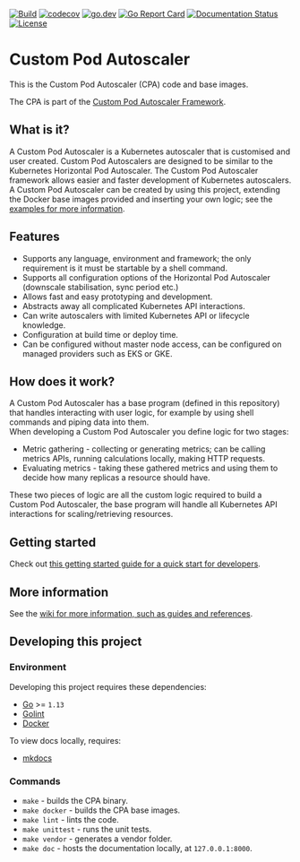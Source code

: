 [![Build](https://github.com/jthomperoo/custom-pod-autoscaler/workflows/main/badge.svg)](https://github.com/jthomperoo/custom-pod-autoscaler/actions)
[![codecov](https://codecov.io/gh/jthomperoo/custom-pod-autoscaler/branch/master/graph/badge.svg)](https://codecov.io/gh/jthomperoo/custom-pod-autoscaler)
[![go.dev](https://img.shields.io/badge/go.dev-reference-007d9c?logo=go&logoColor=white&style=flat)](https://pkg.go.dev/github.com/jthomperoo/custom-pod-autoscaler)
[![Go Report
Card](https://goreportcard.com/badge/github.com/jthomperoo/custom-pod-autoscaler)](https://goreportcard.com/report/github.com/jthomperoo/custom-pod-autoscaler)
[![Documentation
Status](https://readthedocs.org/projects/custom-pod-autoscaler/badge/?version=latest)](https://custom-pod-autoscaler.readthedocs.io/en/latest)
[![License](http://img.shields.io/:license-apache-blue.svg)](http://www.apache.org/licenses/LICENSE-2.0.html)
# Custom Pod Autoscaler

This is the Custom Pod Autoscaler (CPA) code and base images.  

The CPA is part of the [Custom Pod Autoscaler
Framework](https://custom-pod-autoscaler.readthedocs.io/en/latest).  

## What is it?

A Custom Pod Autoscaler is a Kubernetes autoscaler that is customised and user
created. Custom Pod Autoscalers are designed to be similar to the Kubernetes
Horizontal Pod Autoscaler. The Custom Pod Autoscaler framework allows easier and
faster development of Kubernetes autoscalers.  
A Custom Pod Autoscaler can be created by using this project, extending the
Docker base images provided and inserting your own logic; see the [examples for
more
information](https://github.com/jthomperoo/custom-pod-autoscaler/tree/master/example).

## Features

- Supports any language, environment and framework; the only requirement is it
  must be startable by a shell command.
- Supports all configuration options of the Horizontal Pod Autoscaler (downscale
  stabilisation, sync period etc.)
- Allows fast and easy prototyping and development.
- Abstracts away all complicated Kubernetes API interactions.
- Can write autoscalers with limited Kubernetes API or lifecycle knowledge.
- Configuration at build time or deploy time.
- Can be configured without master node access, can be configured on managed
  providers such as EKS or GKE.

## How does it work?
A Custom Pod Autoscaler has a base program (defined in this repository) that
handles interacting with user logic, for example by using shell commands and
piping data into them.  
When developing a Custom Pod Autoscaler you define logic for two stages:

* Metric gathering - collecting or generating metrics; can be calling metrics
  APIs, running calculations locally, making HTTP requests.
* Evaluating metrics - taking these gathered metrics and using them to decide
  how many replicas a resource should have.

These two pieces of logic are all the custom logic required to build a Custom
Pod Autoscaler, the base program will handle all Kubernetes API interactions for
scaling/retrieving resources.

## Getting started

Check out [this getting started guide for a quick start for
developers](https://custom-pod-autoscaler.readthedocs.io/en/latest/user-guide/getting-started).

## More information

See the [wiki for more information, such as guides and
references](https://custom-pod-autoscaler.readthedocs.io/en/latest/).

## Developing this project
### Environment
Developing this project requires these dependencies:

* [Go](https://golang.org/doc/install) >= `1.13`
* [Golint](https://github.com/golang/lint)
* [Docker](https://docs.docker.com/install/)

To view docs locally, requires:

* [mkdocs](https://www.mkdocs.org/)

### Commands

* `make` - builds the CPA binary.
* `make docker` - builds the CPA base images.
* `make lint` - lints the code.
* `make unittest` - runs the unit tests.
* `make vendor` - generates a vendor folder.
* `make doc` - hosts the documentation locally, at `127.0.0.1:8000`.